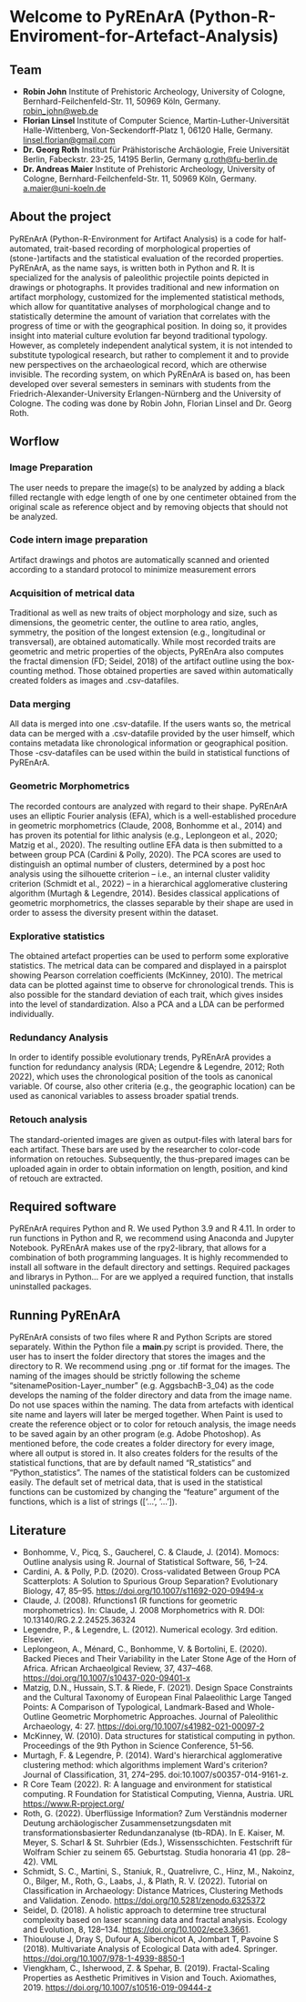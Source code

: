 # Welcome to PyREnArA (Python-R-Enviroment-for-Artefact-Analysis)

## Team
- **Robin John**	Institute of Prehistoric Archeology, University of Cologne, Bernhard-Feilchenfeld-Str. 11, 50969 Köln, Germany.	robin_john@web.de
- **Florian Linsel**	Institute of Computer Science, Martin-Luther-Universität Halle-Wittenberg, Von-Seckendorff-Platz 1, 06120 Halle, Germany.	linsel.florian@gmail.com
- **Dr. Georg Roth**	Institut für Prähistorische Archäologie, Freie Universität Berlin, Fabeckstr. 23-25, 14195 Berlin, Germany	g.roth@fu-berlin.de
- **Dr. Andreas Maier**	Institute of Prehistoric Archeology, University of Cologne, Bernhard-Feilchenfeld-Str. 11, 50969 Köln, Germany.	a.maier@uni-koeln.de

## About the project
PyREnArA (Python-R-Environment for Artifact Analysis) is a code for half-automated, trait-based recording of morphological properties of (stone-)artifacts and the statistical evaluation of the recorded properties. PyREnArA, as the name says, is written both in Python and R. It is specialized for the analysis of paleolithic projectile points depicted in drawings or photographs. It provides traditional and new information on artifact morphology, customized for the implemented statistical methods, which allow for quantitative analyses of morphological change and to statistically determine the amount of variation that correlates with the progress of time or with the geographical position. In doing so, it provides insight into material culture evolution far beyond traditional typology. However, as completely independent analytical system, it is not intended to substitute typological research, but rather to complement it and to provide new perspectives on the archaeological record, which are otherwise invisible. The recording system, on which PyREnArA is based on, has been developed over several semesters in seminars with students from the Friedrich-Alexander-University Erlangen-Nürnberg and the University of Cologne. The coding was done by Robin John, Florian Linsel and Dr. Georg Roth.

## Worflow
### Image Preparation
The user needs to prepare the image(s) to be analyzed by adding a black filled rectangle with edge length of one by one centimeter obtained from the original scale as reference object and by removing objects that should not be analyzed.
### Code intern image preparation
Artifact drawings and photos are automatically scanned and oriented according to a standard protocol to minimize measurement errors
### Acquisition of metrical data
Traditional as well as new traits of object morphology and size, such as dimensions, the geometric center, the outline to area ratio, angles, symmetry, the position of the longest extension (e.g., longitudinal or transversal), are obtained automatically. While most recorded traits are geometric and metric properties of the objects, PyREnAra also computes the fractal dimension (FD; Seidel, 2018) of the artifact outline using the box-counting method. Those obtained properties are saved within automatically created folders as images and .csv-datafiles.
### Data merging
All data is merged into one .csv-datafile. If the users wants so, the metrical data can be merged with a .csv-datafile provided by the user himself, which contains metadata like chronological information or geographical position. Those -csv-datafiles can be used within the build in statistical functions of PyREnArA.
### Geometric Morphometrics
The recorded contours are analyzed with regard to their shape. PyREnArA uses an elliptic Fourier analysis (EFA), which is a well-established procedure in geometric morphometrics (Claude, 2008, Bonhomme et al., 2014) and has proven its potential for lithic analysis (e.g., Leplongeon et al., 2020; Matzig et al., 2020). The resulting outline EFA data is then submitted to a between group PCA (Cardini & Polly, 2020). The PCA scores are used to distinguish an optimal number of clusters, determined by a post hoc analysis using the silhouette criterion – i.e., an internal cluster validity criterion (Schmidt et al., 2022) – in a hierarchical agglomerative clustering algorithm (Murtagh & Legendre, 2014). Besides classical applications of geometric morphometrics, the classes separable by their shape are used in order to assess the diversity present within the dataset. 
### Explorative statistics
The obtained artefact properties can be used to perform some explorative statistics. The metrical data can be compared and displayed in a pairsplot showing Pearson correlation coefficients (McKinney, 2010). The metrical data can be plotted against time to observe for chronological trends. This is also possible for the standard deviation of each trait, which gives insides into the level of standardization. Also a PCA and a LDA can be performed individually.
### Redundancy Analysis
In order to identify possible evolutionary trends, PyREnArA provides a function for redundancy analysis (RDA; Legendre & Legendre, 2012; Roth 2022), which uses the chronological position of the tools as canonical variable. Of course, also other criteria (e.g., the geographic location) can be used as canonical variables to assess broader spatial trends.
### Retouch analysis
The standard-oriented images are given as output-files with lateral bars for each artifact. These bars are used by the researcher to color-code information on retouches. Subsequently, the thus-prepared images can be uploaded again in order to obtain information on length, position, and kind of retouch are extracted.

## Required software
PyREnArA requires Python and R. We used Python 3.9 and R 4.11. In order to run functions in Python and R, we recommend using Anaconda and Jupyter Notebook. PyREnArA makes use of the rpy2-library, that allows for a combination of both programming languages. It is highly recommended to install all software in the default directory and settings.
Required packages and librarys in Python... For are we applyed a required function, that installs uninstalled packages. 

## Running PyREnArA
PyREnArA consists of two files where R and Python Scripts are stored separately. Within the Python file a __main__.py script is provided. There, the user has to insert the folder directory that stores the images and the directory to R. 
We recommend using .png or .tif format for the images. 
The naming of the images should be strictly following the scheme “sitenamePosition-Layer_number” (e.g. AggsbachB-3_04) as the code develops the naming of the folder directory and data from the image name. Do not use spaces within the naming. The data from artefacts with identical site name and layers will later be merged together. 
When Paint is used to create the reference object or to color for retouch analysis, the image needs to be saved again by an other program (e.g. Adobe Photoshop).
As mentioned before, the code creates a folder directory for every image, where all output is stored in. It also creates folders for the results of the statistical functions, that are by default named “R_statistics” and “Python_statistics”. The names of the statistical folders can be customized easily. 
The default set of metrical data, that is used in the statistical functions can be customized by changing the “feature” argument of the functions, which is a list of strings ([‘…’, ’…’]).

## Literature
- Bonhomme, V., Picq, S., Gaucherel, C. & Claude, J. (2014). Momocs: Outline analysis using R. Journal of Statistical Software, 56, 1–24.
- Cardini, A. & Polly, P.D. (2020). Cross-validated Between Group PCA Scatterplots: A Solution to Spurious Group Separation? Evolutionary Biology, 47, 85–95. https://doi.org/10.1007/s11692-020-09494-x 
- Claude, J. (2008). Rfunctions1 (R functions for geometric morphometrics). In: Claude, J. 2008 Morphometrics with R. DOI: 10.13140/RG.2.2.24525.36324 
- Legendre, P., & Legendre, L. (2012). Numerical ecology. 3rd edition. Elsevier.
- Leplongeon, A., Ménard, C., Bonhomme, V. & Bortolini, E. (2020). Backed Pieces and Their Variability in the Later Stone Age of the Horn of Africa. African Archaeolgical Review, 37, 437–468. https://doi.org/10.1007/s10437-020-09401-x
- Matzig, D.N., Hussain, S.T. & Riede, F. (2021). Design Space Constraints and the Cultural Taxonomy of European Final Palaeolithic Large Tanged Points: A Comparison of Typological, Landmark-Based and Whole-Outline Geometric Morphometric Approaches. Journal of Paleolithic Archaeology, 4: 27. https://doi.org/10.1007/s41982-021-00097-2 
- McKinney, W. (2010). Data structures for statistical computing in python. Proceedings of the 9th Python in Science Conference, 51–56.
- Murtagh, F. & Legendre, P. (2014). Ward's hierarchical agglomerative clustering method: which algorithms implement Ward's criterion? Journal of Classification, 31, 274–295. doi:10.1007/s00357-014-9161-z.
- R Core Team (2022). R: A language and environment for statistical computing. R Foundation for Statistical Computing, Vienna, Austria. URL https://www.R-project.org/ 
- Roth, G. (2022). Überflüssige Information? Zum Verständnis moderner Deutung archäologischer Zusammensetzungsdaten mit transformationsbasierter Redundanzanalyse (tb-RDA). In E. Kaiser, M. Meyer, S. Scharl & St. Suhrbier (Eds.), Wissensschichten. Festschrift für Wolfram Schier zu seinem 65. Geburtstag. Studia honoraria 41 (pp. 28–42). VML
- Schmidt, S. C., Martini, S., Staniuk, R., Quatrelivre, C., Hinz, M., Nakoinz, O., Bilger, M., Roth, G., Laabs, J., & Plath, R. V. (2022). Tutorial on Classification in Archaeology: Distance Matrices, Clustering Methods and Validation. Zenodo. https://doi.org/10.5281/zenodo.6325372 
- Seidel, D. (2018). A holistic approach to determine tree structural complexity based on laser scanning data and fractal analysis. Ecology and Evolution, 8, 128–134. https://doi.org/10.1002/ece3.3661.
- Thioulouse J, Dray S, Dufour A, Siberchicot A, Jombart T, Pavoine S (2018). Multivariate Analysis of Ecological Data with ade4. Springer. https://doi.org/10.1007/978-1-4939-8850-1
- Viengkham, C., Isherwood, Z. & Spehar, B. (2019). Fractal-Scaling Properties as Aesthetic Primitives in Vision and Touch. Axiomathes, 2019. https://doi.org/10.1007/s10516-019-09444-z

